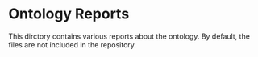 # Ontology Reports

This dirctory contains various reports about the ontology. By default, the files are not included in the repository.